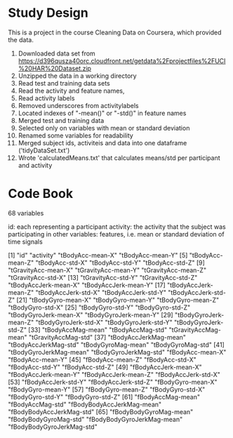 # Study Design

This is a project in the course Cleaning Data on Coursera, which provided the data.

1. Downloaded data set from https://d396qusza40orc.cloudfront.net/getdata%2Fprojectfiles%2FUCI%20HAR%20Dataset.zip
2. Unzipped the data in a working directory
3. Read test and training data sets
4. Read the activity and feature names, 
5. Read activity labels
6. Removed underscores from activitylabels
7. Located indexes of "-mean()" or "-std()" in feature names
8. Merged test and training data
9. Selected only on variables with mean or standard deviation
10. Renamed some variables for readability
11. Merged subject ids, activiteis and data into one dataframe ('tidyDataSet.txt')
12. Wrote 'calculatedMeans.txt' that calculates means/std per participant and activity

# Code Book

68 variables

id: each representing a participant
activity: the activity that the subject was participating in
other variables: features, i.e. mean or standard deviation of time signals

 [1] "id"                        "activity"                  "tBodyAcc-mean-X"           "tBodyAcc-mean-Y"
 [5] "tBodyAcc-mean-Z"           "tBodyAcc-std-X"            "tBodyAcc-std-Y"            "tBodyAcc-std-Z" 
 [9] "tGravityAcc-mean-X"        "tGravityAcc-mean-Y"        "tGravityAcc-mean-Z"        "tGravityAcc-std-X" 
[13] "tGravityAcc-std-Y"         "tGravityAcc-std-Z"         "tBodyAccJerk-mean-X"       "tBodyAccJerk-mean-Y"
[17] "tBodyAccJerk-mean-Z"       "tBodyAccJerk-std-X"        "tBodyAccJerk-std-Y"        "tBodyAccJerk-std-Z" 
[21] "tBodyGyro-mean-X"          "tBodyGyro-mean-Y"          "tBodyGyro-mean-Z"          "tBodyGyro-std-X" 
[25] "tBodyGyro-std-Y"           "tBodyGyro-std-Z"           "tBodyGyroJerk-mean-X"      "tBodyGyroJerk-mean-Y" 
[29] "tBodyGyroJerk-mean-Z"      "tBodyGyroJerk-std-X"       "tBodyGyroJerk-std-Y"       "tBodyGyroJerk-std-Z" 
[33] "tBodyAccMag-mean"          "tBodyAccMag-std"           "tGravityAccMag-mean"       "tGravityAccMag-std"
[37] "tBodyAccJerkMag-mean"      "tBodyAccJerkMag-std"       "tBodyGyroMag-mean"         "tBodyGyroMag-std" 
[41] "tBodyGyroJerkMag-mean"     "tBodyGyroJerkMag-std"      "fBodyAcc-mean-X"           "fBodyAcc-mean-Y"
[45] "fBodyAcc-mean-Z"           "fBodyAcc-std-X"            "fBodyAcc-std-Y"            "fBodyAcc-std-Z" 
[49] "fBodyAccJerk-mean-X"       "fBodyAccJerk-mean-Y"       "fBodyAccJerk-mean-Z"       "fBodyAccJerk-std-X" 
[53] "fBodyAccJerk-std-Y"        "fBodyAccJerk-std-Z"        "fBodyGyro-mean-X"          "fBodyGyro-mean-Y" 
[57] "fBodyGyro-mean-Z"          "fBodyGyro-std-X"           "fBodyGyro-std-Y"           "fBodyGyro-std-Z"
[61] "fBodyAccMag-mean"          "fBodyAccMag-std"           "fBodyBodyAccJerkMag-mean"  "fBodyBodyAccJerkMag-std" 
[65] "fBodyBodyGyroMag-mean"     "fBodyBodyGyroMag-std"      "fBodyBodyGyroJerkMag-mean" "fBodyBodyGyroJerkMag-std" 